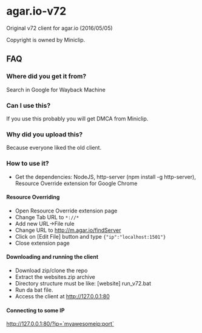 # agar.io-v72
Original v72 client for agar.io (2016/05/05)

Copyright is owned by Miniclip.

## FAQ

### Where did you get it from?

Search in Google for Wayback Machine

### Can I use this?

If you use this probably you will get DMCA from Miniclip.

### Why did you upload this?

Because everyone liked the old client.

### How to use it?

* Get the dependencies: NodeJS, http-server (npm install -g http-server), Resource Override extension for Google Chrome

#### Resource Overriding

* Open Resource Override extension page
* Change Tab URL to `*://*`
* Add new URL->File rule
* Change URL to http://m.agar.io/findServer
* Click on [Edit File] button and type `{"ip":"localhost:1501"}`
* Close extension page

#### Downloading and running the client

* Download zip/clone the repo
* Extract the websites.zip archive
* Directory structure must be like: [website] run_v72.bat
* Run da bat file.
* Access the client at http://127.0.0.1:80

#### Connecting to some IP

http://127.0.0.1:80/?ip=`myawesomeip:port`



